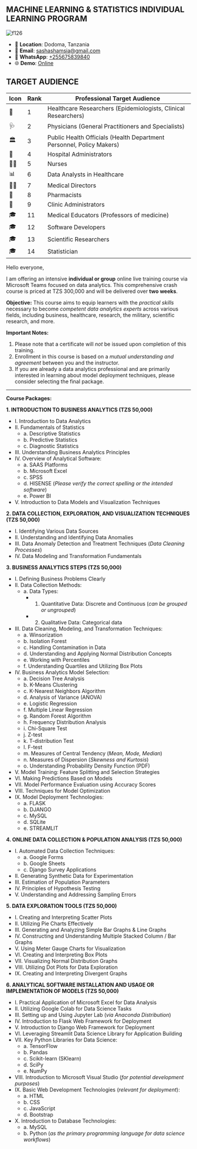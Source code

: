 ## MACHINE LEARNING & STATISTICS INDIVIDUAL LEARNING PROGRAM

 ![f126](https://github.com/user-attachments/assets/3a9ae8cf-9271-4d71-8801-92c81ea44152)

- 📍 **Location**: Dodoma, Tanzania
- 📧 **Email**: [sashashamsia@gmail.com](mailto:sashashamsia@gmail.com)
- 📱 **WhatsApp**: [+255675839840](https://wa.me/255675839840)
- 🌐 **Demo**: [Online](https://opensciences.pythonanywhere.com/)

## TARGET AUDIENCE

| Icon | Rank | Professional Target Audience                                |
|------|------|------------------------------------------------------------|
| 🔬  | 1    | Healthcare Researchers (Epidemiologists, Clinical Researchers) |
| 🩺  | 2    | Physicians (General Practitioners and Specialists)            |
| 🏛️  | 3    | Public Health Officials (Health Department Personnel, Policy Makers) |
| 🏢  | 4    | Hospital Administrators                                      |
| 👩‍⚕️ | 5    | Nurses                                                     |
| 📊  | 6    | Data Analysts in Healthcare                                   |
| 👨‍💼 | 7    | Medical Directors                                          |
| 💊  | 8    | Pharmacists                                                 |
| 🏥  | 9    | Clinic Administrators                                        |
| 🎓  | 11   | Medical Educators (Professors of medicine)                   |
| 🎓  | 12   | Software Developers                   |
| 🎓  | 13   | Scientific Researchers                  |
| 🎓  | 14   | Statistician                   |

Hello everyone,

I am offering an intensive **individual or group** online live training course via Microsoft Teams focused on data analytics. This comprehensive crash course is priced at TZS 300,000 and will be delivered over **two weeks**.

**Objective:** This course aims to equip learners with the *practical skills* necessary to become *competent data analytics experts* across various fields, including business, healthcare, research, the military, scientific research, and more.

**Important Notes:**

1.  Please note that a certificate will *not* be issued upon completion of this training.
2.  Enrollment in this course is based on a *mutual understanding and agreement* between you and the instructor.
3.  If you are already a data analytics professional and are primarily interested in learning about model deployment techniques, please consider selecting the final package.

---

**Course Packages:**

**1. INTRODUCTION TO BUSINESS ANALYTICS (TZS 50,000)**

* I. Introduction to Data Analytics
* II. Fundamentals of Statistics
    * a. Descriptive Statistics
    * b. Predictive Statistics
    * c. Diagnostic Statistics
* III. Understanding Business Analytics Principles
* IV. Overview of Analytical Software:
    * a. SAAS Platforms
    * b. Microsoft Excel
    * c. SPSS
    * d. HISENSE (*Please verify the correct spelling or the intended software*)
    * e. Power BI
* V. Introduction to Data Models and Visualization Techniques

**2. DATA COLLECTION, EXPLORATION, AND VISUALIZATION TECHNIQUES (TZS 50,000)**

* I. Identifying Various Data Sources
* II. Understanding and Identifying Data Anomalies
* III. Data Anomaly Detection and Treatment Techniques (*Data Cleaning Processes*)
* IV. Data Modeling and Transformation Fundamentals

**3. BUSINESS ANALYTICS STEPS (TZS 50,000)**

* I. Defining Business Problems Clearly
* II. Data Collection Methods:
    * a. Data Types:
        * 1. Quantitative Data: Discrete and Continuous (*can be grouped or ungrouped*)
        * 2. Qualitative Data: Categorical data
* III. Data Cleaning, Modeling, and Transformation Techniques:
    * a. Winsorization
    * b. Isolation Forest
    * c. Handling Contamination in Data
    * d. Understanding and Applying Normal Distribution Concepts
    * e. Working with Percentiles
    * f. Understanding Quartiles and Utilizing Box Plots
* IV. Business Analytics Model Selection:
    * a. Decision Tree Analysis
    * b. K-Means Clustering
    * c. K-Nearest Neighbors Algorithm
    * d. Analysis of Variance (ANOVA)
    * e. Logistic Regression
    * f. Multiple Linear Regression
    * g. Random Forest Algorithm
    * h. Frequency Distribution Analysis
    * i. Chi-Square Test
    * j. Z-test
    * k. T-distribution Test
    * l. F-test
    * m. Measures of Central Tendency (*Mean, Mode, Median*)
    * n. Measures of Dispersion (*Skewness and Kurtosis*)
    * o. Understanding Probability Density Function (PDF)
* V. Model Training: Feature Splitting and Selection Strategies
* VI. Making Predictions Based on Models
* VII. Model Performance Evaluation using Accuracy Scores
* VIII. Techniques for Model Optimization
* IX. Model Deployment Technologies:
    * a. FLASK
    * b. DJANGO
    * c. MySQL
    * d. SQLite
    * e. STREAMLIT

**4. ONLINE DATA COLLECTION & POPULATION ANALYSIS (TZS 50,000)**

* I. Automated Data Collection Techniques:
    * a. Google Forms
    * b. Google Sheets
    * c. Django Survey Applications
* II. Generating Synthetic Data for Experimentation
* III. Estimation of Population Parameters
* IV. Principles of Hypothesis Testing
* V. Understanding and Addressing Sampling Errors

**5. DATA EXPLORATION TOOLS (TZS 50,000)**

* I. Creating and Interpreting Scatter Plots
* II. Utilizing Pie Charts Effectively
* III. Generating and Analyzing Simple Bar Graphs & Line Graphs
* IV. Constructing and Understanding Multiple Stacked Column / Bar Graphs
* V. Using Meter Gauge Charts for Visualization
* VI. Creating and Interpreting Box Plots
* VII. Visualizing Normal Distribution Graphs
* VIII. Utilizing Dot Plots for Data Exploration
* IX. Creating and Interpreting Divergent Graphs

**6. ANALYTICAL SOFTWARE INSTALLATION AND USAGE OR IMPLEMENTATION OF MODELS (TZS 50,000)**

* I. Practical Application of Microsoft Excel for Data Analysis
* II. Utilizing Google Colab for Data Science Tasks
* III. Setting up and Using Jupyter Lab (*via Anaconda Distribution*)
* IV. Introduction to Flask Web Framework for Deployment
* V. Introduction to Django Web Framework for Deployment
* VI. Leveraging Streamlit Data Science Library for Application Building
* VII. Key Python Libraries for Data Science:
    * a. TensorFlow
    * b. Pandas
    * c. Scikit-learn (SKlearn)
    * d. SciPy
    * e. NumPy
* VIII. Introduction to Microsoft Visual Studio (*for potential development purposes*)
* IX. Basic Web Development Technologies (*relevant for deployment*):
    * a. HTML
    * b. CSS
    * c. JavaScript
    * d. Bootstrap
* X. Introduction to Database Technologies:
    * a. MySQL
    * b. Python (*as the primary programming language for data science workflows*)
